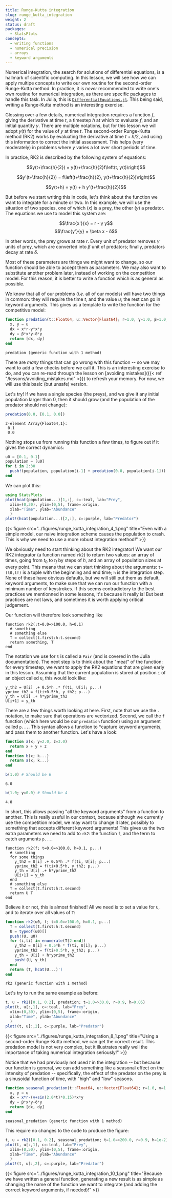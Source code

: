 ```yaml
---
title: Runge-Kutta integration
slug: runge_kutta_integration
weight: 2
status: draft
packages:
  - StatsPlots
concepts:
  - writing functions
  - numerical precision
  - arrays
  - keyword arguments
---
```


Numerical integration, the search for solutions of differential equations, is a
hallmark of scientific computing. In this lesson, we will see how we can apply
multipe concepts to write our own routine for the second-order Runge-Kutta
method. In practice, it is *never* recommended to write one's own routine for
numerical integration, as there are specific packages to handle this task. In
Julia, this is
[`DifferentialEquations.jl`](http://docs.juliadiffeq.org/latest/). This being
said, writing a Runge-Kutta method is an interesting exercise.

Glossing over a few details, numerical integration requires a function $f$,
giving the derivative at time $t$, a timestep $h$ at which to evaluate $f$, and
an initial quantity $y$. There are multiple notations, but for this lesson we
will adopt $y(t)$ for the value of $y$ at time $t$. The second-order Runge-Kutta
method (RK2) works by evaluating the derivative at time $t+h/2$, and using this
information to correct the initial assessment. This helps (very moderately) in
problems where $y$ varies a lot over short periods of time.

In practice, RK2 is described by the following system of equations:

$$y(t+\frac{h}{2}) = y(t)+\frac{h}{2}f\left(t, y(t)\right)$$

$$y'(t+\frac{h}{2}) = f\left(t+\frac{h}{2}, y(t+\frac{h}{2})\right)$$

$$y(t+h) = y(t) + h y'(t+\frac{h}{2})$$

But before we start writing this in code, let's think about the function we want
to integrate for a minute or two. In this example, we will use the situation of
two species, one of which ($x$) is a prey, the other ($y$) a predator. The equations we use
to model this system are:

$$\frac{x'}{x} = r - γ y$$
$$\frac{y'}{y} = \beta x - δ$$

In other words, the prey grows at rate $r$. Every unit of predator removes
$\gamma$ units of prey, which are converted into $\beta$ unit of predators;
finally, predators decay at rate $\delta$.

Most of these parameters are things we might want to change, so our function
should be able to accept them as parameters. We may also want to substitute
another problem later, instead of working on the competition model. For this
reason, it is better to write a fonction which is as general as possible.

We know that all of our problems (*i.e.* all of our models) will have two things
in common: they will require the time $t$, and the value $u$; the rest can go in
keyword arguments. This gives us a template to write the function for the
competitive model:

````julia
function predation(t::Float64, u::Vector{Float64}; r=1.0, γ=1.0, β=1.0, δ=1.0)
  x, y = u
  dx = x*r-γ*x*y
  dy = β*x*y-δ*y
  return [dx, dy]
end
````


````
predation (generic function with 1 method)
````





There are *many* things that can go wrong with this function -- so we may want
to add a few checks before we call it. This is an interesting exercise to do,
and you can re-read through the lesson on [avoiding mistakes]({{< ref
"/lessons/avoiding_mistakes.md" >}}) to refresh your memory. For now, we will
use this basic (but unsafe) version.

Let's try! If we have a single species (the preys), and we give it any initial
population larger than 0, then it should grow (and the population of the
predator should not change):

````julia
predation(0.0, [0.1, 0.0])
````


````
2-element Array{Float64,1}:
 0.1
 0.0
````





Nothing stops us from running this function a few times, to figure out if it
gives the correct dynamics:

````julia
u0 = [0.1, 0.1]
population = [u0]
for i in 2:30
  push!(population, population[i-1] + predation(0.0, population[i-1]))
end
````





We can plot this:

````julia
using StatsPlots
plot(hcat(population...)[1,:], c=:teal, lab="Prey",
  xlim=(0,30), ylim=(0,5), frame=:origin,
  xlab="Time", ylab="Abundance"
  )
plot!(hcat(population...)[2,:], c=:purple, lab="Predator")
````


{{< figure src="../figures/runge_kutta_integration_4_1.png" title="Even with a simple model, our naive integration scheme causes the population to crash. This is why we need to use a more robust integration method!"  >}}


We obviously need to start thinking about the RK2 integrator! We want our RK2
integrator (a function named `rk2`) to return two values: an array of times,
going from $t_0$ to $t_f$ by steps of $h$, and an array of population sizes at
every point. This means that we can start thinking about the arguments:
`t=(t0,tf)` is a tuple with the beginning and end time; `h` is the integration
step. None of these have obvious defaults, but we will still put them as
default, keyword arguments, to make sure that we can run our function with a
minimum number of keystrokes. If this seems contradictory to the best practices
we mentionned in some lessons, it's because it really is! But best practices are
not laws, and sometimes it is worth applying critical judgement.

Our function will therefore look something like

```raw
function rk2(;t=0.0=>100.0, h=0.1)
  # something
  # something else
  T = collect(t.first:h:t.second)
  return something, T
end
```

The notation we use for `t` is called a `Pair` (and is covered in the Julia
documentation). The next step is to think about the "meat" of the function: for
every timestep, we want to apply the RK2 equations that are given early in this
lesson. Assuming that the current population is stored at position `i` of an
object called `U`, this would look like:

```raw
y_th2 = U[i] .+ 0.5*h .* f(ti, U[i]; p...)
yprime_th2 = f(ti+0.5*h, y_th2; p...)
y_th = U[i] .+ h*yprime_th2
U[i+1] = y_th
```

There are a few things worth looking at here. First, note that we use the `.`
notation, to make sure that operations are vectorized. Second, we call the `f`
function (which here would be our `predation` function) using an
argument called `p...`. This syntax allows a function to *capture keyword
arguments, and pass them to another function. Let's have a look:

````julia
function a(x; y=2.0, z=3.0)
  return x + y + z
end
function b(x; k...)
  return a(x; k...)
end

b(1.0) # Should be 6
````


````
6.0
````



````julia
b(1.0; y=0.0) # Should be 4
````


````
4.0
````





In short, this allows passing "all the keyword arguments" from a function to
another. This is really useful in our context, because although we currently use
the competition model, we may want to change it later, possibly to something
that accepts different keyword arguments! This gives us the two extra parameters
we need to add to `rk2`: the function `f`, and the term to catch arguments `p...`.

```raw
function rk2(f; t=0.0=>100.0, h=0.1, p...)
  # something
  for some things
    y_th2 = U[i] .+ 0.5*h .* f(ti, U[i]; p...)
    yprime_th2 = f(ti+0.5*h, y_th2; p...)
    y_th = U[i] .+ h*yprime_th2
    U[i+1] = y_th
  end
  # something else
  T = collect(t.first:h:t.second)
  return U T
end
```

Believe it or not, this is almost finished! All we need is to set a value for
`U`, and to iterate over all values of `T`:

````julia
function rk2(u0, f; t=0.0=>100.0, h=0.1, p...)
  T = collect(t.first:h:t.second)
  U = typeof(u0)[]
  push!(U, u0)
  for (i,ti) in enumerate(T[2:end])
    y_th2 = U[i] + 0.5*h * f(ti, U[i]; p...)
    yprime_th2 = f(ti+0.5*h, y_th2; p...)
    y_th = U[i] + h*yprime_th2
    push!(U, y_th)
  end
  return (T, hcat(U...)')
end
````


````
rk2 (generic function with 1 method)
````





Let's try to run the same example as before:

````julia
t, u = rk2([0.1, 0.2], predation; t=1.0=>30.0, r=0.9, h=0.05)
plot(t, u[:,1], c=:teal, lab="Prey",
  xlim=(0,30), ylim=(0,5), frame=:origin,
  xlab="Time", ylab="Abundance"
  )
plot!(t, u[:,2], c=:purple, lab="Predator")
````


{{< figure src="../figures/runge_kutta_integration_8_1.png" title="Using a second-order Runge-Kutta method, we can get the correct result. This predation model is not very complex, but it illustrates really well the importance of taking numerical integration seriously!"  >}}


Notice that we had previously not used $t$ in the integration -- but because our
function is general, we can add something like a seasonal effect on the
intensity of predation -- specifically, the effect of the predator on the prey
is a sinusoidal function of time, with "high" and "low" seasons.

````julia
function seasonal_predation(t::Float64, u::Vector{Float64}; r=1.0, γ=1.0, β=1.0, δ=1.0)
  x, y = u
  dx = x*r-(γ+sin(2.0*t)*0.15)*x*y
  dy = β*x*y-δ*y
  return [dx, dy]
end
````


````
seasonal_predation (generic function with 1 method)
````





This require no changes to the code to produce the figure:

````julia
t, u = rk2([0.1, 0.2], seasonal_predation; t=1.0=>200.0, r=0.9, h=1e-2)
plot(t, u[:,1], c=:teal, lab="Prey",
  xlim=(0,50), ylim=(0,5), frame=:origin,
  xlab="Time", ylab="Abundance"
  )
plot!(t, u[:,2], c=:purple, lab="Predator")
````


{{< figure src="../figures/runge_kutta_integration_10_1.png" title="Because we have written a general function, generating a new result is as simple as changing the name of the function we want to integrate (and adding the correct keyword arguments, if needed)!"  >}}